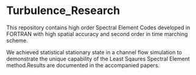 # Turbulence_Research
This repository contains high order Spectral Element Codes developed in FORTRAN with high spatial accuracy and second order in time marching scheme.

We achieved statistical stationary state in a channel flow simulation to demonstrate the unique capability of the Least Sqaures Spectral Element method.Results are documented in the accompanied papers.


